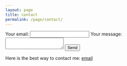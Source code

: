```yaml
---
layout: page
title: contact
permalink: /page/contact/
---
```


<!-- modify this form HTML and place wherever you want your form -->
<form
  action="https://formspree.io/f/xeqwddaq"
  method="POST"
>
  <label>
    Your email:
    <input type="email" name="email">
  </label>
  <label>
    Your message:
    <textarea name="message"></textarea>
  </label>
  <!-- your other form fields go here -->
  <button type="submit">Send</button>
</form>

Here is the best way to contact me:
[email](mailto:bloomfieldtm@gmail.com)
